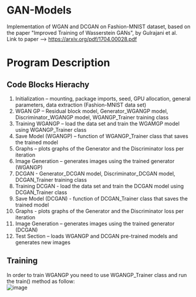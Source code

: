 # GAN-Models
Implementation of WGAN and DCGAN on Fashion-MNIST dataset, based on the paper "Improved Training of Wasserstein GANs", by Gulrajani et al.
<br />
Link to paper --> https://arxiv.org/pdf/1704.00028.pdf

# Program Description
## Code Blocks Hierachy 
1.	Initialization – mounting, package imports, seed, GPU allocation, general parameters, data extraction (Fashion-MNIST data set)
2.	WGAN GP – Residual block model, Generator_WGANGP model, Discriminator_WGANGP model, WGANGP_Trainer training class
3.	Training WGANGP – load the data set and train the WGAMGP model using WGANGP_Trainer class
4.	Save Model (WGANGP) – function of WGANGP_Trainer class that saves the trained model
5.	Graphs – plots graphs of the Generator and the Discriminator loss per iteration
6.	Image Generation – generates images using the trained generator (WGANGP)
7.	DCGAN -  Generator_DCGAN model, Discriminator_DCGAN model, DCGAN_Trainer training class
8.	Training DCGAN - load the data set and train the DCGAN model using DCGAN_Trainer class
9.	Save Model (DCGAN) - function of DCGAN_Trainer class that saves the trained model
10.	Graphs - plots graphs of the Generator and the Discriminator loss per iteration
11.	Image Generation – generates images using the trained generator (DCGAN)
12.	Test Section – loads WGANGP and DCGAN pre-trained models and generates new images

## Training
In order to train WGANGP you need to use WGANGP_Trainer class and run the train() method as follow:<br />
![image](https://user-images.githubusercontent.com/108329249/178118963-4e7884fb-fbf1-4862-a922-149500f3073b.png)


